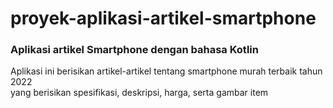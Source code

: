 # proyek-aplikasi-artikel-smartphone
### Aplikasi artikel Smartphone dengan bahasa Kotlin

Aplikasi ini berisikan artikel-artikel tentang smartphone murah terbaik tahun 2022<br>
yang berisikan spesifikasi, deskripsi, harga, serta gambar item

